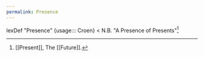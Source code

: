 ```yaml
---
permalink: Presence
---
```

lexDef "Presence" {usage::: Croen} < N.B. "A Presence of Presents"[^PresenceCroen]

[^PresenceCroen]: [[Present]], The [[Future]].
